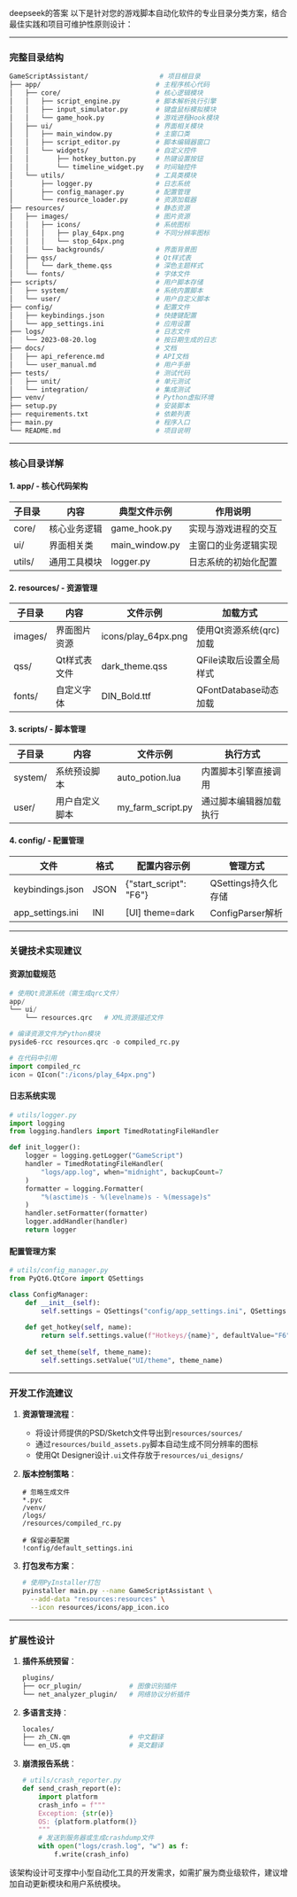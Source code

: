deepseek的答案
以下是针对您的游戏脚本自动化软件的专业目录分类方案，结合最佳实践和项目可维护性原则设计：

---
### **完整目录结构**
```bash
GameScriptAssistant/                  # 项目根目录
├── app/                             # 主程序核心代码
│   ├── core/                        # 核心逻辑模块
│   │   ├── script_engine.py         # 脚本解析执行引擎
│   │   ├── input_simulator.py       # 键盘鼠标模拟模块
│   │   └── game_hook.py             # 游戏进程Hook模块
│   ├── ui/                          # 界面相关模块
│   │   ├── main_window.py           # 主窗口类
│   │   ├── script_editor.py         # 脚本编辑器窗口
│   │   └── widgets/                 # 自定义控件
│   │       ├── hotkey_button.py     # 热键设置按钮
│   │       └── timeline_widget.py   # 时间轴控件
│   └── utils/                       # 工具类模块
│       ├── logger.py                # 日志系统
│       ├── config_manager.py        # 配置管理
│       └── resource_loader.py       # 资源加载器
├── resources/                       # 静态资源
│   ├── images/                      # 图片资源
│   │   ├── icons/                   # 系统图标
│   │   │   ├── play_64px.png        # 不同分辨率图标
│   │   │   └── stop_64px.png
│   │   └── backgrounds/             # 界面背景图
│   ├── qss/                         # Qt样式表
│   │   └── dark_theme.qss           # 深色主题样式
│   └── fonts/                       # 字体文件
├── scripts/                         # 用户脚本存储
│   ├── system/                      # 系统内置脚本
│   └── user/                        # 用户自定义脚本
├── config/                          # 配置文件
│   ├── keybindings.json             # 快捷键配置
│   └── app_settings.ini             # 应用设置
├── logs/                            # 日志文件
│   └── 2023-08-20.log               # 按日期生成的日志
├── docs/                            # 文档
│   ├── api_reference.md             # API文档
│   └── user_manual.md               # 用户手册
├── tests/                           # 测试代码
│   ├── unit/                        # 单元测试
│   └── integration/                 # 集成测试
├── venv/                            # Python虚拟环境
├── setup.py                         # 安装脚本
├── requirements.txt                 # 依赖列表
├── main.py                          # 程序入口
└── README.md                        # 项目说明
```

---

### **核心目录详解**

#### **1. app/ - 核心代码架构**
| 子目录       | 内容                                 | 典型文件示例                 | 作用说明                     |
|-------------|--------------------------------------|----------------------------|----------------------------|
| core/       | 核心业务逻辑                         | game_hook.py               | 实现与游戏进程的交互         |
| ui/         | 界面相关类                           | main_window.py             | 主窗口的业务逻辑实现         |
| utils/      | 通用工具模块                         | logger.py                  | 日志系统的初始化配置         |

#### **2. resources/ - 资源管理**
| 子目录       | 内容                                 | 文件示例                     | 加载方式                     |
|-------------|--------------------------------------|----------------------------|----------------------------|
| images/     | 界面图片资源                         | icons/play_64px.png        | 使用Qt资源系统(qrc)加载      |
| qss/        | Qt样式表文件                         | dark_theme.qss             | QFile读取后设置全局样式       |
| fonts/      | 自定义字体                           | DIN_Bold.ttf               | QFontDatabase动态加载        |

#### **3. scripts/ - 脚本管理**
| 子目录       | 内容                                 | 文件示例                     | 执行方式                     |
|-------------|--------------------------------------|----------------------------|----------------------------|
| system/     | 系统预设脚本                         | auto_potion.lua            | 内置脚本引擎直接调用         |
| user/       | 用户自定义脚本                       | my_farm_script.py          | 通过脚本编辑器加载执行       |

#### **4. config/ - 配置管理**
| 文件               | 格式   | 配置内容示例                   | 管理方式                 |
|--------------------|--------|------------------------------|------------------------|
| keybindings.json   | JSON   | {"start_script": "F6"}       | QSettings持久化存储     |
| app_settings.ini   | INI    | [UI] theme=dark              | ConfigParser解析        |

---

### **关键技术实现建议**

#### **资源加载规范**
```python
# 使用Qt资源系统（需生成qrc文件）
app/
└── ui/
    └── resources.qrc   # XML资源描述文件

# 编译资源文件为Python模块
pyside6-rcc resources.qrc -o compiled_rc.py

# 在代码中引用
import compiled_rc
icon = QIcon(":/icons/play_64px.png")
```

#### **日志系统实现**
```python
# utils/logger.py
import logging
from logging.handlers import TimedRotatingFileHandler

def init_logger():
    logger = logging.getLogger("GameScript")
    handler = TimedRotatingFileHandler(
        "logs/app.log", when="midnight", backupCount=7
    )
    formatter = logging.Formatter(
        "%(asctime)s - %(levelname)s - %(message)s"
    )
    handler.setFormatter(formatter)
    logger.addHandler(handler)
    return logger
```

#### **配置管理方案**
```python
# utils/config_manager.py
from PyQt6.QtCore import QSettings

class ConfigManager:
    def __init__(self):
        self.settings = QSettings("config/app_settings.ini", QSettings.Format.IniFormat)
    
    def get_hotkey(self, name):
        return self.settings.value(f"Hotkeys/{name}", defaultValue="F6")
    
    def set_theme(self, theme_name):
        self.settings.setValue("UI/theme", theme_name)
```

---

### **开发工作流建议**
1. **资源管理流程**：
   - 将设计师提供的PSD/Sketch文件导出到`resources/sources/`
   - 通过`resources/build_assets.py`脚本自动生成不同分辨率的图标
   - 使用Qt Designer设计`.ui`文件存放于`resources/ui_designs/`

2. **版本控制策略**：
   ```gitignore
   # 忽略生成文件
   *.pyc
   /venv/
   /logs/
   /resources/compiled_rc.py
   
   # 保留必要配置
   !config/default_settings.ini
   ```

3. **打包发布方案**：
   ```bash
   # 使用PyInstaller打包
   pyinstaller main.py --name GameScriptAssistant \
     --add-data "resources:resources" \
     --icon resources/icons/app_icon.ico
   ```

---

### **扩展性设计**
1. **插件系统预留**：
   ```bash
   plugins/
   ├── ocr_plugin/            # 图像识别插件
   └── net_analyzer_plugin/   # 网络协议分析插件
   ```

2. **多语言支持**：
   ```bash
   locales/
   ├── zh_CN.qm               # 中文翻译
   └── en_US.qm               # 英文翻译
   ```

3. **崩溃报告系统**：
   ```python
   # utils/crash_reporter.py
   def send_crash_report(e):
       import platform
       crash_info = f"""
       Exception: {str(e)}
       OS: {platform.platform()}
       """
       # 发送到服务器或生成crashdump文件
       with open("logs/crash.log", "w") as f:
           f.write(crash_info)
   ```

该架构设计可支撑中小型自动化工具的开发需求，如需扩展为商业级软件，建议增加自动更新模块和用户系统模块。
